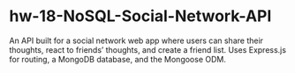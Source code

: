 # hw-18-NoSQL-Social-Network-API
An API built for a social network web app where users can share their thoughts, react to friends’ thoughts, and create a friend list. Uses Express.js for routing, a MongoDB database, and the Mongoose ODM.
